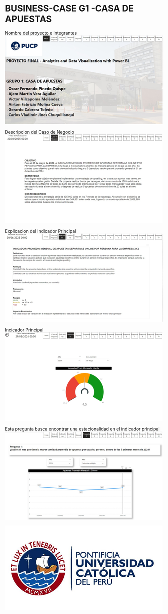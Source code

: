 # BUSINESS-CASE G1 -CASA DE APUESTAS

Nombre del proyecto e integrantes
![](https://github.com/Grupo1-PUCP/BUSINESS-CASE/blob/main/Pantalla%20Inicio.jpg)

Descripcion del Caso de Negocio
![](https://github.com/Grupo1-PUCP/BUSINESS-CASE/blob/main/Pantalla%20Caso.jpg)

Explicacion del Indicador Principal
![](https://github.com/Grupo1-PUCP/BUSINESS-CASE/blob/main/Pantalla%20Indicadores.jpg)

Incicador Principal
![](https://github.com/Grupo1-PUCP/BUSINESS-CASE/blob/main/Dashboard.jpg)

Esta pregunta busca encontrar una estacionalidad en el indicador principal
![](https://github.com/Grupo1-PUCP/BUSINESS-CASE/blob/main/Pregunta1.jpg)



![](https://github.com/Grupo1-PUCP/BUSINESS-CASE/blob/main/PUCP-convenio.jpg)
